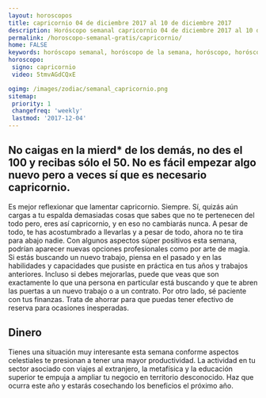 ```yaml
---
layout: horoscopos
title: capricornio 04 de diciembre 2017 al 10 de diciembre 2017 
description: Horóscopo semanal capricornio 04 de diciembre 2017 al 10 de diciembre 2017. No caigas en la mierd* de los demás, no des el 100 y recibas sólo el 50. No es fácil empezar algo nuevo pero a veces sí que es necesario capricornio.
permalink: /horoscopo-semanal-gratis/capricornio/
home: FALSE
keywords: horóscopo semanal, horóscopo de la semana, horóscopo, horóscopo gratis,horóscopos, horóscopo esperanza gracia, horoscopos capricornio la semana, horóscopos gratis, Tarot, Astrologia, Zodíaco, capricornio, horoscopo gratis, semanal
horoscopo:
 signo: capricornio
 video: 5tmvAGdCQxE

ogimg: /images/zodiac/semanal_capricornio.png
sitemap:
 priority: 1
 changefreq: 'weekly'
 lastmod: '2017-12-04'
---
```




## No caigas en la mierd* de los demás, no des el 100 y recibas sólo el 50. No es fácil empezar algo nuevo pero a veces sí que es necesario capricornio.

Es mejor reflexionar que lamentar capricornio. Siempre. 
Sí, quizás aún cargas a tu espalda demasiadas cosas que sabes que no te pertenecen del todo pero, eres así capricornio, y en eso no cambiarás nunca. A pesar de todo, te has acostumbrado a llevarlas y a pesar de todo, ahora no te tira para abajo nadie.
Con algunos aspectos súper positivos esta semana, podrían aparecer nuevas opciones profesionales como por arte de magia. Si estás buscando un nuevo trabajo, piensa en el pasado y en las habilidades y capacidades que pusiste en práctica en tus años y trabajos anteriores. Incluso si debes mejorarlas, puede que veas que son exactamente lo que una persona en particular está buscando y que te abren las puertas a un nuevo trabajo o a un contrato. Por otro lado, sé paciente con tus finanzas. Trata de ahorrar para que puedas tener efectivo de reserva para ocasiones inesperadas.

## Dinero

Tienes una situación muy interesante esta semana conforme aspectos celestiales te presionan a tener una mayor productividad. La actividad en tu sector asociado con viajes al extranjero, la metafísica y la educación superior te empuja a ampliar tu negocio en territorio desconocido. Haz que ocurra este año y estarás cosechando los beneficios el próximo año.